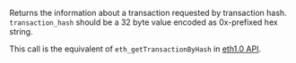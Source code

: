 Returns the information about a transaction requested by transaction hash.
`transaction_hash` should be a 32 byte value encoded as 0x-prefixed hex string.

This call is the equivalent of `eth_getTransactionByHash` in [eth1.0 API](https://playground.open-rpc.org/?schemaUrl=https://raw.githubusercontent.com/ethereum/eth1.0-apis/assembled-spec/openrpc.json&uiSchema%5BappBar%5D%5Bui:splitView%5D=true&uiSchema%5BappBar%5D%5Bui:input%5D=false&uiSchema%5BappBar%5D%5Bui:examplesDropdown%5D=false).
